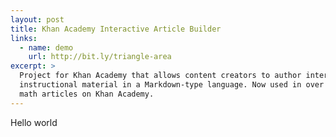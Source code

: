 ```yaml
---
layout: post
title: Khan Academy Interactive Article Builder
links:
  - name: demo
    url: http://bit.ly/triangle-area
excerpt: >
  Project for Khan Academy that allows content creators to author interactive
  instructional material in a Markdown-type language. Now used in over 95% of
  math articles on Khan Academy.
---
```


Hello world
